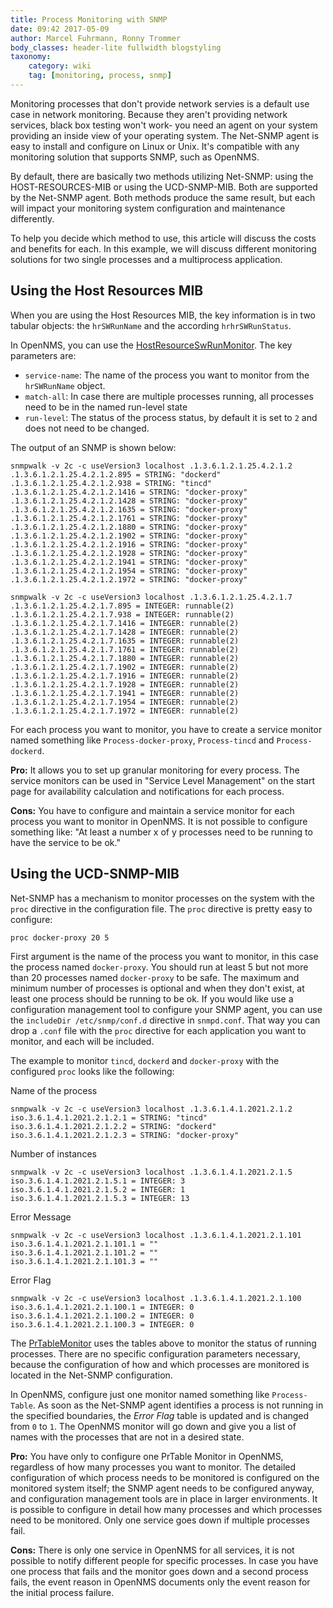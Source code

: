 ```yaml
---
title: Process Monitoring with SNMP
date: 09:42 2017-05-09
author: Marcel Fuhrmann, Ronny Trommer
body_classes: header-lite fullwidth blogstyling
taxonomy:
    category: wiki
    tag: [monitoring, process, snmp]
---
```


Monitoring processes that don't provide network servies is a default use case in network monitoring.
Because they aren't providing network services, black box testing won't work- you need an agent on your system providing an inside view of your operating system.
The Net-SNMP agent is easy to install and configure on Linux or Unix.
It's compatible with any monitoring solution that supports SNMP, such as OpenNMS.

By default, there are basically two methods utilizing Net-SNMP: using the HOST-RESOURCES-MIB or using the UCD-SNMP-MIB. Both are supported by the Net-SNMP agent.
Both methods produce the same result, but each will impact your monitoring system configuration and maintenance differently.  

To help you decide which method to use, this article will discuss the costs and benefits for each.
In this example, we will discuss different monitoring solutions for two single processes and a multiprocess application.

## Using the Host Resources MIB

When you are using the Host Resources MIB, the key information is in two tabular objects: the `hrSWRunName` and the according `hrhrSWRunStatus`.

In OpenNMS, you can use the [HostResourceSwRunMonitor](http://docs.opennms.org/opennms/releases/19.0.1/guide-admin/guide-admin.html#_hostresourceswrunmonitor).
The key parameters are:

* `service-name`: The name of the process you want to monitor from the `hrSWRunName` object.
* `match-all`: In case there are multiple processes running, all processes need to be in the named run-level state
* `run-level`: The status of the process status, by default it is set to `2` and does not need to be changed.

The output of an SNMP is shown below:

```
snmpwalk -v 2c -c useVersion3 localhost .1.3.6.1.2.1.25.4.2.1.2
.1.3.6.1.2.1.25.4.2.1.2.895 = STRING: "dockerd"
.1.3.6.1.2.1.25.4.2.1.2.938 = STRING: "tincd"
.1.3.6.1.2.1.25.4.2.1.2.1416 = STRING: "docker-proxy"
.1.3.6.1.2.1.25.4.2.1.2.1428 = STRING: "docker-proxy"
.1.3.6.1.2.1.25.4.2.1.2.1635 = STRING: "docker-proxy"
.1.3.6.1.2.1.25.4.2.1.2.1761 = STRING: "docker-proxy"
.1.3.6.1.2.1.25.4.2.1.2.1880 = STRING: "docker-proxy"
.1.3.6.1.2.1.25.4.2.1.2.1902 = STRING: "docker-proxy"
.1.3.6.1.2.1.25.4.2.1.2.1916 = STRING: "docker-proxy"
.1.3.6.1.2.1.25.4.2.1.2.1928 = STRING: "docker-proxy"
.1.3.6.1.2.1.25.4.2.1.2.1941 = STRING: "docker-proxy"
.1.3.6.1.2.1.25.4.2.1.2.1954 = STRING: "docker-proxy"
.1.3.6.1.2.1.25.4.2.1.2.1972 = STRING: "docker-proxy"
```

```
snmpwalk -v 2c -c useVersion3 localhost .1.3.6.1.2.1.25.4.2.1.7
.1.3.6.1.2.1.25.4.2.1.7.895 = INTEGER: runnable(2)
.1.3.6.1.2.1.25.4.2.1.7.938 = INTEGER: runnable(2)
.1.3.6.1.2.1.25.4.2.1.7.1416 = INTEGER: runnable(2)
.1.3.6.1.2.1.25.4.2.1.7.1428 = INTEGER: runnable(2)
.1.3.6.1.2.1.25.4.2.1.7.1635 = INTEGER: runnable(2)
.1.3.6.1.2.1.25.4.2.1.7.1761 = INTEGER: runnable(2)
.1.3.6.1.2.1.25.4.2.1.7.1880 = INTEGER: runnable(2)
.1.3.6.1.2.1.25.4.2.1.7.1902 = INTEGER: runnable(2)
.1.3.6.1.2.1.25.4.2.1.7.1916 = INTEGER: runnable(2)
.1.3.6.1.2.1.25.4.2.1.7.1928 = INTEGER: runnable(2)
.1.3.6.1.2.1.25.4.2.1.7.1941 = INTEGER: runnable(2)
.1.3.6.1.2.1.25.4.2.1.7.1954 = INTEGER: runnable(2)
.1.3.6.1.2.1.25.4.2.1.7.1972 = INTEGER: runnable(2)
```

For each process you want to monitor, you have to create a service monitor named something like `Process-docker-proxy`, `Process-tincd` and `Process-dockerd`.

**Pro:**
It allows you to set up granular monitoring for every process.
The service monitors can be used in "Service Level Management" on the start page for availability calculation and notifications for each process.

**Cons:**
You have to configure and maintain a service monitor for each process you want to monitor in OpenNMS.
It is not possible to configure something like: "At least a number x of y processes need to be running to have the service to be ok."

## Using the UCD-SNMP-MIB

Net-SNMP has a mechanism to monitor processes on the system with the `proc` directive in the configuration file.
The `proc` directive is pretty easy to configure:

`proc docker-proxy 20 5`

First argument is the name of the process you want to monitor, in this case the process named `docker-proxy`.
You should run at least 5 but not more than 20 processes named `docker-proxy` to be safe.
The maximum and minimum number of processes is optional and when they don't exist, at least one process should be running to be ok.
If you would like use a configuration management tool to configure your SNMP agent, you can use the `includeDir /etc/snmp/conf.d` directive in `snmpd.conf`.
That way you can drop a  `.conf` file with the `proc` directive for each application you want to monitor, and each will be included.

The example to monitor `tincd`, `dockerd` and `docker-proxy` with the configured `proc` looks like the following:

Name of the process

```
snmpwalk -v 2c -c useVersion3 localhost .1.3.6.1.4.1.2021.2.1.2
iso.3.6.1.4.1.2021.2.1.2.1 = STRING: "tincd"
iso.3.6.1.4.1.2021.2.1.2.2 = STRING: "dockerd"
iso.3.6.1.4.1.2021.2.1.2.3 = STRING: "docker-proxy"
```

Number of instances

```
snmpwalk -v 2c -c useVersion3 localhost .1.3.6.1.4.1.2021.2.1.5
iso.3.6.1.4.1.2021.2.1.5.1 = INTEGER: 3
iso.3.6.1.4.1.2021.2.1.5.2 = INTEGER: 1
iso.3.6.1.4.1.2021.2.1.5.3 = INTEGER: 13
```

Error Message

```
snmpwalk -v 2c -c useVersion3 localhost .1.3.6.1.4.1.2021.2.1.101
iso.3.6.1.4.1.2021.2.1.101.1 = ""
iso.3.6.1.4.1.2021.2.1.101.2 = ""
iso.3.6.1.4.1.2021.2.1.101.3 = ""
```

Error Flag

```
snmpwalk -v 2c -c useVersion3 localhost .1.3.6.1.4.1.2021.2.1.100
iso.3.6.1.4.1.2021.2.1.100.1 = INTEGER: 0
iso.3.6.1.4.1.2021.2.1.100.2 = INTEGER: 0
iso.3.6.1.4.1.2021.2.1.100.3 = INTEGER: 0
```

The [PrTableMonitor](http://docs.opennms.org/opennms/releases/19.0.1/guide-admin/guide-admin.html#_prtablemonitor) uses the tables above to monitor the status of running processes.
There are no specific configuration parameters necessary, because the configuration of how and which processes are monitored is located in the Net-SNMP configuration.

In OpenNMS, configure just one monitor named something like `Process-Table`.
As soon as the Net-SNMP agent identifies a process is not running in the specified boundaries, the _Error Flag_ table is updated and is changed from `0` to `1`.
The OpenNMS monitor will go down and give you a list of names with the processes that are not in a desired state.

**Pro:**
You have only to configure one PrTable Monitor in OpenNMS, regardless of how many processes you want to monitor.
The detailed configuration of which process needs to be monitored is configured on the monitored system itself; the SNMP agent needs to be configured anyway, and configuration management tools are in place in larger environments.
It is possible to configure in detail how many processes and which processes need to be monitored.
Only one service goes down if multiple processes fail.

**Cons:**
There is only one service in OpenNMS for all services, it is not possible to notify different people for specific processes.
In case you have one process that fails and the monitor goes down and a second process fails, the event reason in OpenNMS documents only the event reason for the initial process failure.
